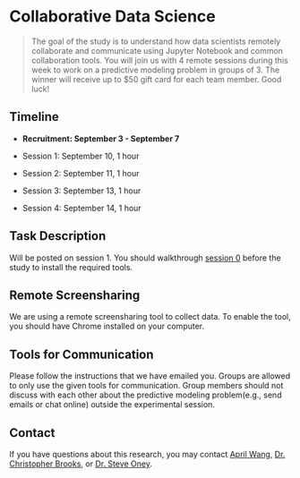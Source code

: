 # Collaborative Data Science

> The goal of the study is to understand how data scientists remotely collaborate and communicate using Jupyter Notebook and common collaboration tools. You will join us with 4 remote sessions during this week to work on a predictive modeling problem in groups of 3. The winner will receive up to $50 gift card for each team member. Good luck!

## Timeline

- **Recruitment: September 3 - September 7**

- Session 1: September 10, 1 hour

- Session 2: September 11, 1 hour

- Session 3: September 13, 1 hour

- Session 4: September 14, 1 hour

## Task Description

Will be posted on session 1. You should walkthrough [session 0](session0.md) before the study to install the required tools.

## Remote Screensharing
We are using a remote screensharing tool to collect data. To enable the tool, you should have Chrome installed on your computer.

## Tools for Communication
Please follow the instructions that we have emailed you. Groups are allowed to only use the given tools for communication. Group members should not discuss with each other about the predictive modeling problem(e.g., send emails or chat online) outside the experimental session. 

## Contact

If you have questions about this research, you may contact [April Wang](mailto:aprilww@umich.edu), [Dr. Christopher Brooks](mailto:brooksch@umich.edu),  or [Dr. Steve Oney](mailto:soney@umich.edu).




